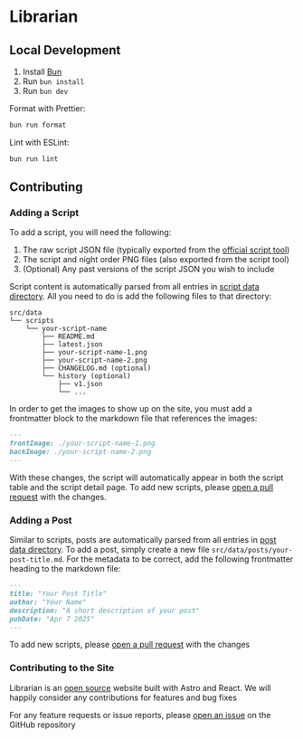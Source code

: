 # Librarian

## Local Development

1. Install [Bun](https://bun.sh/)
2. Run `bun install`
3. Run `bun dev`

Format with Prettier:

```sh
bun run format
```

Lint with ESLint:

```sh
bun run lint
```

## Contributing

### Adding a Script

To add a script, you will need the following:

1. The raw script JSON file (typically exported from the [official script tool](https://script.bloodontheclocktower.com/))
2. The script and night order PNG files (also exported from the script tool)
3. (Optional) Any past versions of the script JSON you wish to include

Script content is automatically parsed from all entries in [script data directory](https://github.com/AbstractDevs/librarian/tree/main/src/data/scripts). All you need to do is add the following files to that directory:

```
src/data
└── scripts
    └── your-script-name
        ├── README.md
        ├── latest.json
        ├── your-script-name-1.png
        ├── your-script-name-2.png
        ├── CHANGELOG.md (optional)
        └── history (optional)
            ├── v1.json
            └── ...

```

In order to get the images to show up on the site, you must add a frontmatter block to the markdown file that references the images:

```markdown
---
frontImage: ./your-script-name-1.png
backImage: ./your-script-name-2.png
---
```

With these changes, the script will automatically appear in both the script table and the script detail page. To add new scripts, please [open a pull request](https://github.com/AbstractDevs/librarian/pulls) with the changes.

### Adding a Post

Similar to scripts, posts are automatically parsed from all entries in [post data directory](https://github.com/AbstractDevs/librarian/tree/main/src/data/posts). To add a post, simply create a new file `src/data/posts/your-post-title.md`. For the metadata to be correct, add the following frontmatter heading to the markdown file:

```markdown
---
title: "Your Post Title"
author: "Your Name"
description: "A short description of your post"
pubDate: "Apr 7 2025"
---
```

To add new scripts, please [open a pull request](https://github.com/AbstractDevs/librarian/pulls) with the changes

### Contributing to the Site

Librarian is an [open source](https://github.com/AbstractDevs/librarian) website built with Astro and React. We will happily consider any contributions for features and bug fixes

For any feature requests or issue reports, please [open an issue](https://github.com/AbstractDevs/librarian/issues/new) on the GitHub repository
